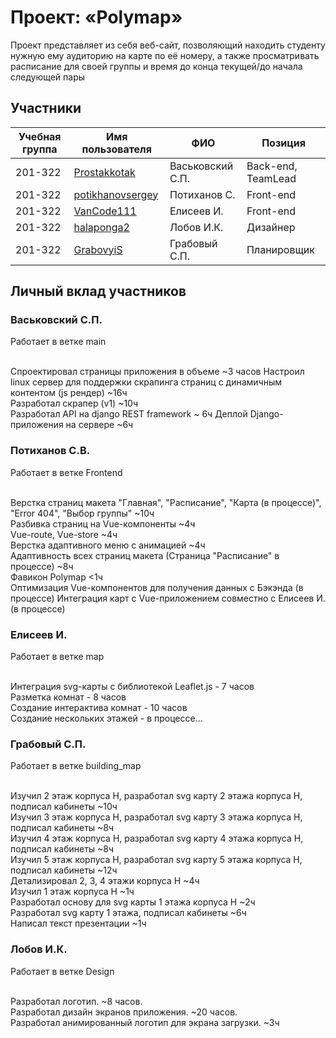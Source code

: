 # Проект: «Polymap»

Проект представляет из себя веб-сайт, позволяющий находить студенту нужную ему аудиторию на карте по её номеру, а также просматривать расписание для своей группы
и время до конца текущей/до начала следующей пары

## Участники

| Учебная группа | Имя пользователя | ФИО                      | Позиция                                       |
|----------------|------------------|--------------------------|-----------------------------------------------|
| 201-322        | [Prostakkotak](https://github.com/Prostakkotak)      | Васьковский С.П.              | Back-end, TeamLead
| 201-322        | [potikhanovsergey](https://github.com/potikhanovsergey)    | Потиханов С.              | Front-end
| 201-322        | [VanCode111](https://github.com/VanCode111)       | Елисеев И. | Front-end
| 201-322        | [halaponga2](https://github.com/halaponga2)      | Лобов И.К. | Дизайнер
| 201-322        | [GrabovyiS](https://github.com/GrabovyiS)       | Грабовый С.П. | Планировщик

## Личный вклад участников

### Васьковский С.П.
Работает в ветке main<br/><br/>

Спроектировал страницы приложения в объеме ~3 часов
Настроил linux сервер для поддержки скрапинга страниц с динамичным контентом (js рендер) ~16ч <br/>
Разработал скрапер (v1) ~10ч <br/>
Разработал API на django REST framework ~ 6ч
Деплой Django-приложения на сервере ~6ч

### Потиханов С.В.
Работает в ветке Frontend<br/><br/>

Верстка страниц макета "Главная", "Расписание", "Карта (в процессе)", "Error 404", "Выбор группы" ~10ч <br/>
Разбивка страниц на Vue-компоненты ~4ч <br />
Vue-route, Vue-store ~4ч <br />
Верстка адаптивного меню с анимацией ~4ч <br /> 
Адаптивность всех страниц макета (Страница "Расписание" в процессе) ~8ч <br /> 
Фавикон Polymap  <1ч <br /> 
Оптимизация Vue-компонентов для получения данных с Бэкэнда (в процессе)
Интеграция карт с Vue-приложением совместно с Елисеев И. (в процессе)


### Елисеев И.
Работает в ветке map<br/><br/>

Интеграция svg-карты с библиотекой Leaflet.js - 7 часов<br />
Разметка комнат - 8 часов<br />
Создание интерактива комнат - 10 часов<br />
Создание нескольких этажей - в процессе...

### Грабовый С.П.
Работает в ветке building_map<br/><br/>

Изучил 2 этаж корпуса Н, разработал svg карту 2 этажа корпуса Н, подписал кабинеты ~10ч <br />
Изучил 3 этаж корпуса Н, разработал svg карту 3 этажа корпуса Н, подписал кабинеты ~8ч <br />
Изучил 4 этаж корпуса Н, разработал svg карту 4 этажа корпуса Н, подписал кабинеты ~8ч <br />
Изучил 5 этаж корпуса Н, разработал svg карту 5 этажа корпуса Н, подписал кабинеты ~12ч <br />
Детализировал 2, 3, 4 этажи корпуса Н ~4ч <br />
Изучил 1 этаж корпуса Н ~1ч <br />
Разработал основу для svg карты 1 этажа корпуса Н ~2ч <br />
Разработал svg карту 1 этажа, подписал кабинеты ~6ч <br />
Написал текст презентации ~1ч <br />

### Лобов И.К.
Работает в ветке Design <br/><br/>

Разработал логотип. ~8 часов. <br/>
Разработал дизайн экранов приложения. ~20 часов. <br/>
Разработал анимированный логотип для экрана загрузки. ~3ч
